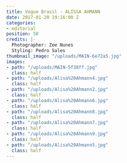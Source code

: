 ```yaml
---
title: Vogue Brasil - ALISSA AHMANN
date: 2017-01-20 19:16:00 Z
categories:
- editorial
position: 58
credits: |-
  Photographer: Zee Nunes
  Styling: Pedro Sales
thumbnail_image: "/uploads/MAIN-6e72a5.jpg"
images:
- path: "/uploads/MAIN-5f38ff.jpg"
  class: half
- path: "/uploads/Alisa%20Ahmann4.jpg"
  class: half
- path: "/uploads/Alisa%20Ahmann2.jpg"
  class: half
- path: "/uploads/Alisa%20Ahmann6.jpg"
  class: half
- path: "/uploads/Alisa%20Ahmann8.jpg"
  class: half
- path: "/uploads/Alisa%20Ahmann7.jpg"
  class: half
- path: "/uploads/Alisa%20Ahmann9.jpg"
  class: half
- path: "/uploads/Alisa%20Ahmann5.jpg"
  class: half
---
```


